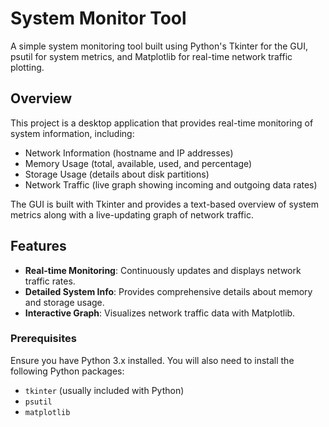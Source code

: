 # System Monitor Tool

A simple system monitoring tool built using Python's Tkinter for the GUI, psutil for system metrics, and Matplotlib for real-time network traffic plotting.

## Overview

This project is a desktop application that provides real-time monitoring of system information, including:

- Network Information (hostname and IP addresses)
- Memory Usage (total, available, used, and percentage)
- Storage Usage (details about disk partitions)
- Network Traffic (live graph showing incoming and outgoing data rates)

The GUI is built with Tkinter and provides a text-based overview of system metrics along with a live-updating graph of network traffic.

## Features

- **Real-time Monitoring**: Continuously updates and displays network traffic rates.
- **Detailed System Info**: Provides comprehensive details about memory and storage usage.
- **Interactive Graph**: Visualizes network traffic data with Matplotlib.

### Prerequisites

Ensure you have Python 3.x installed. You will also need to install the following Python packages:

- `tkinter` (usually included with Python)
- `psutil`
- `matplotlib`
